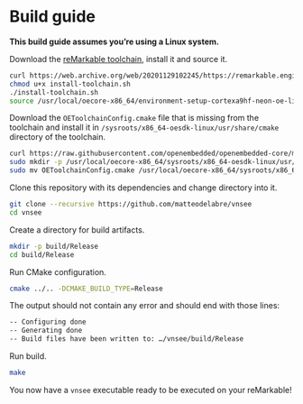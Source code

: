 # Build guide

**This build guide assumes you’re using a Linux system.**

Download the [reMarkable toolchain](https://web.archive.org/web/20201129102245/https://remarkable.engineering/oecore-x86_64-cortexa9hf-neon-toolchain-zero-gravitas-1.8-23.9.2019.sh), install it and source it.

```sh
curl https://web.archive.org/web/20201129102245/https://remarkable.engineering/oecore-x86_64-cortexa9hf-neon-toolchain-zero-gravitas-1.8-23.9.2019.sh -o install-toolchain.sh
chmod u+x install-toolchain.sh
./install-toolchain.sh
source /usr/local/oecore-x86_64/environment-setup-cortexa9hf-neon-oe-linux-gnueabi
```

Download the `OEToolchainConfig.cmake` file that is missing from the toolchain and install it in `/sysroots/x86_64-oesdk-linux/usr/share/cmake` directory of the toolchain.

```sh
curl https://raw.githubusercontent.com/openembedded/openembedded-core/master/meta/recipes-devtools/cmake/cmake/OEToolchainConfig.cmake -o OEToolchainConfig.cmake
sudo mkdir -p /usr/local/oecore-x86_64/sysroots/x86_64-oesdk-linux/usr/share/cmake
sudo mv OEToolchainConfig.cmake /usr/local/oecore-x86_64/sysroots/x86_64-oesdk-linux/usr/share/cmake
```

Clone this repository with its dependencies and change directory into it.

```sh
git clone --recursive https://github.com/matteodelabre/vnsee
cd vnsee
```

Create a directory for build artifacts.

```sh
mkdir -p build/Release
cd build/Release
```

Run CMake configuration.

```sh
cmake ../.. -DCMAKE_BUILD_TYPE=Release
```

The output should not contain any error and should end with those lines:

```txt
-- Configuring done
-- Generating done
-- Build files have been written to: …/vnsee/build/Release
```

Run build.

```sh
make
```

You now have a `vnsee` executable ready to be executed on your reMarkable!
